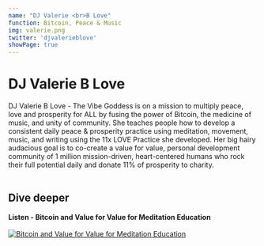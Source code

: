 ```yaml
---
name: "DJ Valerie <br>B Love"
function: Bitcoin, Peace & Music
img: valerie.png
twitter: 'djvalerieblove'
showPage: true
---
```


# DJ Valerie B Love
 
DJ Valerie B Love - The Vibe Goddess is on a mission to multiply peace, love and prosperity for ALL by fusing the power of Bitcoin, the medicine of music, and unity of community. She teaches people how to develop a consistent daily peace & prosperity practice using meditation, movement, music, and writing using the 11x LOVE Practice she developed. Her big hairy audacious goal is to co-create a value for value, personal development community of 1 million mission-driven, heart-centered humans who rock their full potential daily and donate 11% of prosperity to charity.
<br><br>

## Dive deeper


<div class="grid grid-cols-2 gap-5">
<div class="p-3 my-2">

**Listen - Bitcoin and Value for Value for Meditation Education**  <br><br>
[![Bitcoin and Value for Value for Meditation Education](/2022/content/valerie1.png)](https://www.djvalerieblove.com/podcast/episode/2cf47ef4/bitcoin-and-value-for-value-for-meditation-education/)
</div>


</div>

<br>





